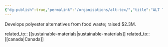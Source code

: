 ```yaml
---
{"dg-publish":true,"permalink":"/organisations/alt-tex/","title":"ALT TEX"}
---
```



Develops polyester alternatives from food waste; raised $2.3M.

related_to:: [[sustainable-materials\|sustainable-materials]]
related_to:: [[canada\|Canada]]

